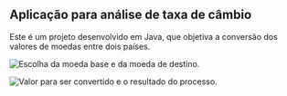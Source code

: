 ## Aplicação para análise de taxa de câmbio
Este é um projeto desenvolvido em Java, que objetiva a conversão dos valores de moedas entre dois países.


![Escolha da moeda base e da moeda de destino.](https://github.com/sancappi/taxa-de-cambio/assets/149303714/27381ce6-89b7-4e0b-8e91-dab0fce4db9f)


![Valor para ser convertido e o resultado do processo.](https://github.com/sancappi/taxa-de-cambio/assets/149303714/91f1def6-e9bc-4cf9-a22a-439e7fd76a85)

